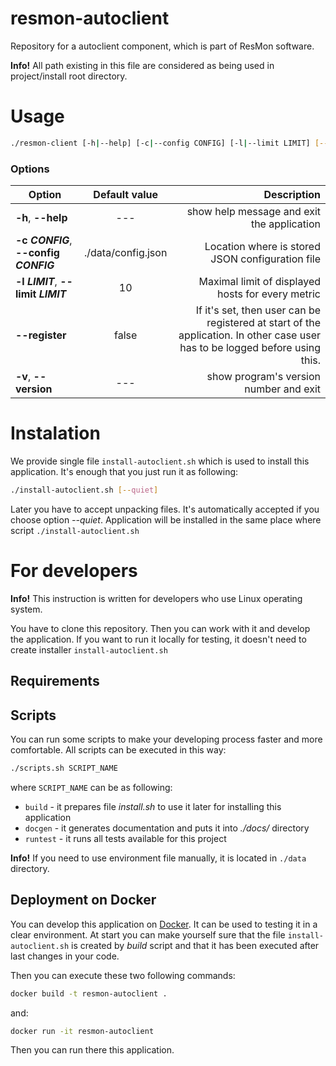 # resmon-autoclient
Repository for a autoclient component, which is part of ResMon software.

**Info!** All path existing in this file are considered
as being used in project/install root directory.

# Usage

```bash
./resmon-client [-h|--help] [-c|--config CONFIG] [-l|--limit LIMIT] [--register] [-v|--version]
```

### Options
| Option                                 | Default value        | Description                                       |
| -------------------------------------- |:--------------------:| -------------------------------------------------:|
| **-h**, **--help**                     | ---                  | show help message and exit the application        |
| **-c _CONFIG_**, **--config _CONFIG_** | ./data/config.json   | Location where is stored JSON configuration file  |
| **-l _LIMIT_**, **--limit _LIMIT_**    | 10                   | Maximal limit of displayed hosts for every metric |
| **--register**                         | false                | If it's set, then user can be registered at start of the application. In other case user has to be logged before using this. |
| **-v**, **--version**                  | ---                  | show program's version number and exit            |

# Instalation
We provide single file `install-autoclient.sh` which is used to install this application. It's enough that you just run it as following:
```bash
./install-autoclient.sh [--quiet]
```
Later you have to accept unpacking files. It's automatically accepted if you choose option _--quiet_.
Application will be installed in the same place where script `./install-autoclient.sh`

# For developers

**Info!** This instruction is written for developers who use Linux operating system.

You have to clone this repository. Then you can work with it and develop the application.
If you want to run it locally for testing, it doesn't need to create installer `install-autoclient.sh`

## Requirements

## Scripts

You can run some scripts to make your developing process faster and more comfortable.
All scripts can be executed in this way:
```bash
./scripts.sh SCRIPT_NAME
```
where `SCRIPT_NAME` can be as following:
* `build` - it prepares file _install.sh_ to use it later for installing this application
* `docgen` - it generates documentation and puts it into _./docs/_ directory
* `runtest` - it runs all tests available for this project

**Info!** If you need to use environment file manually, it is located in `./data` directory.

## Deployment on Docker
You can develop this application on [Docker](https://docs.docker.com).
It can be used to testing it in a clear environment.
At start you can make yourself sure that the file `install-autoclient.sh`
is created by _build_ script and that it has been executed
after last changes in your code.

Then you can execute these two following commands:
```bash
docker build -t resmon-autoclient .
```
and:
```bash
docker run -it resmon-autoclient
```
Then you can run there this application.